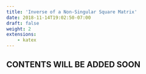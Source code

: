 ```yaml
---
title: 'Inverse of a Non-Singular Square Matrix'
date: 2018-11-14T19:02:50-07:00
draft: false
weight: 2
extensions:
    - katex
---
```


## CONTENTS WILL BE ADDED SOON